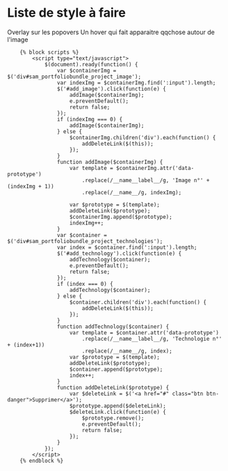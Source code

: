 Liste de style à faire
==

Overlay sur les popovers
Un hover qui fait apparaitre qqchose autour de l'image

        {% block scripts %}
            <script type="text/javascript">
                $(document).ready(function() {
                    var $containerImg = $('div#sam_portfoliobundle_project_image');
                    var indexImg = $containerImg.find(':input').length;
                    $('#add_image').click(function(e) {
                        addImage($containerImg);
                        e.preventDefault();
                        return false;
                    });
                    if (indexImg === 0) {
                        addImage($containerImg);
                    } else {
                        $containerImg.children('div').each(function() {
                            addDeleteLink($(this));
                        });
                    }
                    function addImage($containerImg) {
                        var template = $containerImg.attr('data-prototype')
                            .replace(/__name__label__/g, 'Image n°' + (indexImg + 1))
                            .replace(/__name__/g, indexImg);
    
                        var $prototype = $(template);
                        addDeleteLink($prototype);
                        $containerImg.append($prototype);
                        indexImg++;
                    }
                    var $container = $('div#sam_portfoliobundle_project_technologies');
                    var index = $container.find(':input').length;
                    $('#add_technology').click(function(e) {
                        addTechnology($container);
                        e.preventDefault();
                        return false;
                    });
                    if (index === 0) {
                        addTechnology($container);
                    } else {
                        $container.children('div').each(function() {
                            addDeleteLink($(this));
                        });
                    }
                    function addTechnology($container) {
                        var template = $container.attr('data-prototype')
                            .replace(/__name__label__/g, 'Technologie n°' + (index+1))
                            .replace(/__name__/g, index);
                        var $prototype = $(template);
                        addDeleteLink($prototype);
                        $container.append($prototype);
                        index++;
                    }
                    function addDeleteLink($prototype) {
                        var $deleteLink = $('<a href="#" class="btn btn-danger">Supprimer</a>');
                        $prototype.append($deleteLink);
                        $deleteLink.click(function(e) {
                            $prototype.remove();
                            e.preventDefault();
                            return false;
                        });
                    }
                });
            </script>
        {% endblock %}